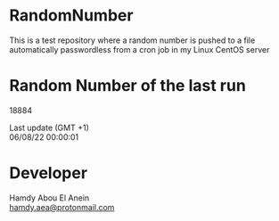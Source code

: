 # RandomNumber    
This is a test repository where a random number is pushed to a file automatically passwordless from a cron job in my Linux CentOS server    
# Random Number of the last run   
18884
      
Last update (GMT +1)    
06/08/22 00:00:01
# Developer    
Hamdy Abou El Anein   
hamdy.aea@protonmail.com
